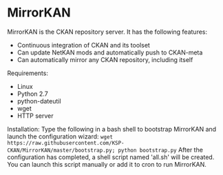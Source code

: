 MirrorKAN
=========

MirrorKAN is the CKAN repository server. It has the following features:
- Continuous integration of CKAN and its toolset
- Can update NetKAN mods and automatically push to CKAN-meta
- Can automatically mirror any CKAN repository, including itself

Requirements:
- Linux
- Python 2.7
- python-dateutil
- wget
- HTTP server

Installation:
Type the following in a bash shell to bootstrap MirrorKAN and launch the configuration wizard:
`wget https://raw.githubusercontent.com/KSP-CKAN/MirrorKAN/master/bootstrap.py; python bootstrap.py`
After the configuration has completed, a shell script named 'all.sh' will be created. You can launch this script manually or add it to cron to run MirrorKAN.
